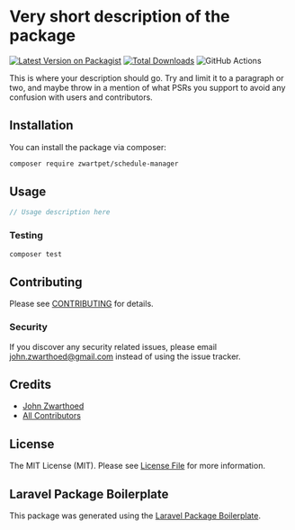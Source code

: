 # Very short description of the package

[![Latest Version on Packagist](https://img.shields.io/packagist/v/zwartpet/laravel-schedule-manager.svg?style=flat-square)](https://packagist.org/packages/zwartpet/laravel-schedule-manager)
[![Total Downloads](https://img.shields.io/packagist/dt/zwartpet/laravel-schedule-manager.svg?style=flat-square)](https://packagist.org/packages/zwartpet/laravel-schedule-manager)
![GitHub Actions](https://github.com/zwartpet/laravel-schedule-manager/actions/workflows/main.yml/badge.svg)

This is where your description should go. Try and limit it to a paragraph or two, and maybe throw in a mention of what PSRs you support to avoid any confusion with users and contributors.

## Installation

You can install the package via composer:

```bash
composer require zwartpet/schedule-manager
```

## Usage

```php
// Usage description here
```

### Testing

```bash
composer test
```

## Contributing

Please see [CONTRIBUTING](CONTRIBUTING.md) for details.

### Security

If you discover any security related issues, please email john.zwarthoed@gmail.com instead of using the issue tracker.

## Credits

-   [John Zwarthoed](https://github.com/zwartpet)
-   [All Contributors](../../contributors)

## License

The MIT License (MIT). Please see [License File](LICENSE.md) for more information.

## Laravel Package Boilerplate

This package was generated using the [Laravel Package Boilerplate](https://laravelpackageboilerplate.com).
